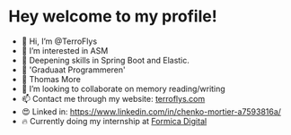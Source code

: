 # Hey welcome to my profile!

- 👋 Hi, I’m @TerroFlys
- 👀 I’m interested in ASM
- 🌱 Deepening skills in Spring Boot and Elastic. 
- 📕 'Graduaat Programmeren'
- 📘 Thomas More
- 💞️ I’m looking to collaborate on memory reading/writing
- 📫 Contact me through my website: [terroflys.com](https://terroflys.com)
- 😍 Linked in: https://www.linkedin.com/in/chenko-mortier-a7593816a/
- 🔥 Currently doing my internship at [Formica Digital](https://www.formica.digital/)


